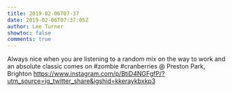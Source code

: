 ```yaml
---
title: 2019-02-06T07-37
date: 2019-02-06T07:37:05Z
author: Lee Turner
showtoc: false
comments: true
---
```


Always nice when you are listening to a random mix on the way to work and an absolute classic comes on #zombie #cranberries @ Preston Park, Brighton https://www.instagram.com/p/BtiD4NGFgfP/?utm_source=ig_twitter_share&igshid=kkeraykbxkp3

